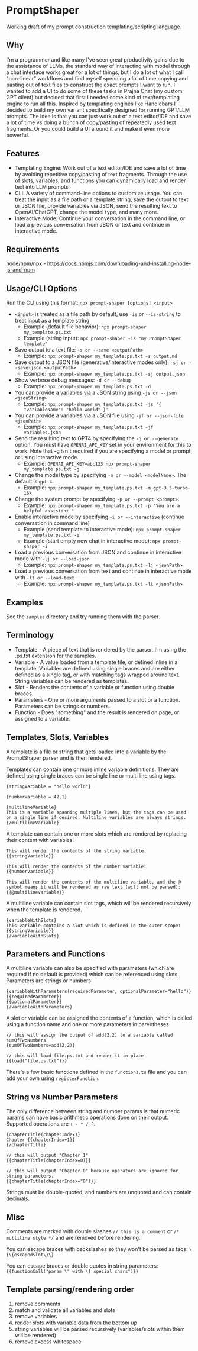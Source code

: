 # PromptShaper
Working draft of my prompt construction templating/scripting language.

## Why
I'm a programmer and like many I've seen great productivity gains due to the assistance of LLMs. the standard way of interacting with model through a chat interface works great for a lot of things, but I do a lot of what I call "non-linear" workflows and find myself spending a lot of time copying and pasting out of text files to construct the exact prompts I want to run. I wanted to add a UI to do some of these tasks in Prajna Chat (my custom GPT client) but decided that first I needed some kind of text/templating engine to run all this. Inspired by templating engines like Handlebars I decided to build my own variant specifically designed for running GPT/LLM prompts. The idea is that you can just work out of a text editor/IDE and save a lot of time vs doing a bunch of copy/pasting of repeatedly used text fragments. Or you could build a UI around it and make it even more powerful.

## Features
- Templating Engine: Work out of a text editor/IDE and save a lot of time by avoiding repetitive copy/pasting of text fragments. Through the use of slots, variables, and functions you can dynamically load and render text into LLM prompts.
- CLI: A variety of command-line options to customize usage. You can treat the input as a file path or a template string, save the output to text or JSON file, provide variables via JSON, send the resulting text to OpenAI/ChatGPT, change the model type, and many more.
- Interactive Mode: Continue your conversation in the command line, or load a previous conversation from JSON or text and continue in interactive mode.

## Requirements
node/npm/npx - https://docs.npmjs.com/downloading-and-installing-node-js-and-npm

## Usage/CLI Options
Run the CLI using this format: `npx prompt-shaper [options] <input>`
- `<input>` is treated as a file path by default, use `-is` or `--is-string` to treat input as a template string 
  - Example (default file behavior): `npx prompt-shaper my_template.ps.txt`
  - Example (string input): `npx prompt-shaper -is "my PromptShaper template"`
- Save output to a text file: `-s or --save <outputPath>`
  - Example: `npx prompt-shaper my_template.ps.txt -s output.md`
- Save output to a JSON file (generative/interactive modes only): `-sj or --save-json <outputPath>`
  - Example: `npx prompt-shaper my_template.ps.txt -sj output.json`
- Show verbose debug messages: `-d or --debug`
  - Example: `npx prompt-shaper my_template.ps.txt -d`
- You can provide a variables via a JSON string using `-js or --json <jsonString>`
  - Example: `npx prompt-shaper my_template.ps.txt -js '{ "variableName": "hello world" }'`
- You can provide a variables via a JSON file using `-jf or --json-file <jsonPath>`
  - Example: `npx prompt-shaper my_template.ps.txt -jf variables.json`
- Send the resulting text to GPT4 by specifying the `-g or --generate` option. You must have `OPENAI_API_KEY` set in your environment for this to work. Note that -g isn't required if you are specifying a model or prompt, or using interactive mode.
  - Example: `OPENAI_API_KEY=abc123 npx prompt-shaper my_template.ps.txt -g`
- Change the model type by specifying `-m or --model <modelName>`. The default is `gpt-4`.
  - Example: `npx prompt-shaper my_template.ps.txt -m gpt-3.5-turbo-16k`
- Change the system prompt by specifying `-p or --prompt <prompt>`.
  - Example: `npx prompt-shaper my_template.ps.txt -p "You are a helpful assistant."`
- Enable interactive mode by specifying `-i or --interactive` (continue conversation in command line)
  - Example (send template to interactive mode): `npx prompt-shaper my_template.ps.txt -i`
  - Example (start empty new chat in interactive mode): `npx prompt-shaper -i`
- Load a previous conversation from JSON and continue in interactive mode with `-lj or --load-json`
  - Example: `npx prompt-shaper my_template.ps.txt -lj <jsonPath>`
- Load a previous conversation from text and continue in interactive mode with `-lt or --load-text`
  - Example: `npx prompt-shaper my_template.ps.txt -lt <jsonPath>`

## Examples
See the `samples` directory and try running them with the parser.

## Terminology
- Template - A piece of text that is rendered by the parser. I'm using the .ps.txt extension for the samples.
- Variable - A value loaded from a template file, or defined inline in a template. Variables are defined using single braces and are either defined as a single tag, or with matching tags wrapped around text. String variables can be rendered as templates.
- Slot - Renders the contents of a variable or function using double braces.
- Parameters - One or more arguments passed to a slot or a function. Parameters can be strings or numbers.
- Function - Does "something" and the result is rendered on page, or assigned to a variable.

## Templates, Slots, Variables
A template is a file or string that gets loaded into a variable by the PromptShaper parser and is then rendered.

Templates can contain one or more inline variable definitions. They are defined using single braces can be single line or multi line using tags.
```
{stringVariable = "hello world"}

{numberVariable = 42.1}

{multilineVariable}
This is a variable spanning multiple lines, but the tags can be used on a single line if desired. Multiline variables are always strings.
{/multilineVariable}
```

A template can contain one or more slots which are rendered by replacing their content with variables.
```
This will render the contents of the string variable: {{stringVariable}}

This will render the contents of the number variable: {{numberVariable}}

This will render the contents of the multiline variable, and the @ symbol means it will be rendered as raw text (will not be parsed): {{@multilineVariable}}
```

A multiline variable can contain slot tags, which will be rendered recursively when the template is rendered.
```
{variableWithSlots}
This variable contains a slot which is defined in the outer scope: {{stringVariable}}
{/variableWithSlots}
```

## Parameters and Functions
A multiline variable can also be specified with parameters (which are required if no default is provided) which can be referenced using slots. Parameters are strings or numbers
```
{variableWithParameters(requiredParameter, optionalParameter="hello")}
{{requiredParameter}}
{{optionalParameter}}
{/variableWithParameters}
```

A slot or variable can be assigned the contents of a function, which is called using a function name and one or more parameters in parentheses.
```
// this will assign the output of add(2,2) to a variable called sumOfTwoNumbers
{sumOfTwoNumbers=add(2,2)}

// this will load file.ps.txt and render it in place
{{load("file.ps.txt")}}
```

There's a few basic functions defined in the `functions.ts` file and you can add your own using `registerFunction`.

## String vs Number Parameters
The only difference between string and number params is that numeric params can have basic arithmetic operations done on their output. Supported operations are `+ - * / ^`.
```
{chapterTitle(chapterIndex)}
Chapter {{chapterIndex+1}}
{/chapterTitle}

// this will output "Chapter 1"
{{chapterTitle(chapterIndex=0)}}

// this will output "Chapter 0" because operators are ignored for string parameters.
{{chapterTitle(chapterIndex="0")}}
```

Strings must be double-quoted, and numbers are unquoted and can contain decimals.

## Misc
Comments are marked with double slashes `// this is a comment` or `/* mutliline style */` and are removed before rendering.

You can escape braces with backslashes so they won't be parsed as tags: `\{\{escapedSlot\}\}`

You can escape braces or double quotes in string parameters: `{{functionCall("param \" with \} special chars")}}`

## Template parsing/rendering order
1) remove comments
2) match and validate all variables and slots
3) remove variables
4) render slots with variable data from the bottom up
5) string variables will be parsed recursively (variables/slots within them will be rendered)
6) remove excess whitespace
